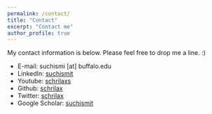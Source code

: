 ```yaml
---
permalink: /contact/
title: "Contact"
excerpt: "Contact me"
author_profile: true
---
```

My contact information is below. Please feel free to drop me a line. :)

* E-mail: suchismi [at] buffalo.edu
* LinkedIn: [suchismit](http://www.linkedin.com/in/suchismit)
* Youtube: [schrilaxs](https://www.youtube.com/user/schrilaxs)
* Github: [schrilax](https://github.com/schrilax)
* Twitter: [schrilax](http://twitter.com/schrilax)
* Google Scholar: [suchismit](https://scholar.google.com/citations?user=1yaUvgMAAAAJ&hl=en)

